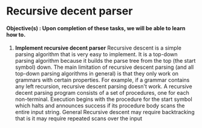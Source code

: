 # Recursive decent parser
#### **Objective(s) : Upon completion of these tasks, we will be able to learn how to.**
1. **Implement recursive decent parser**
    Recursive descent is a simple parsing algorithm that is very easy to implement. It is a top-down parsing algorithm because it builds the parse tree from the top (the start symbol) down.
    The main limitation of recursive descent parsing (and all top-down parsing algorithms in general) is that they only work on grammars with certain properties. For example, if a grammar contains any left recursion, recursive descent parsing doesn't work.
    A recursive decent parsing program consists of a set of procedures, one for each non-terminal. Execution begins with the procedure for the start symbol which halts and announces success if its procedure body scans the entire input string.
    General Recursive descent may require backtracking that is it may require repeated scans over the input

